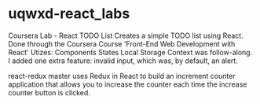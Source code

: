 # uqwxd-react_labs
Coursera Lab - React TODO List
Creates a simple TODO list using React. Done through the Coursera Course 'Front-End Web Development with React'
Utizes:
  Components
  States
  Local Storage
Context was follow-along.
I added one extra feature: invalid input, which was, by default, an alert.


react-redux master uses Redux in React to build an increment counter application that allows you to increase the counter each time the increase counter button is clicked.

